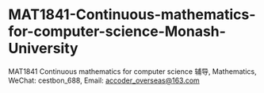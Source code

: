 # MAT1841-Continuous-mathematics-for-computer-science-Monash-University
MAT1841 Continuous mathematics for computer science 辅导, Mathematics, WeChat: cestbon_688, Email: accoder_overseas@163.com
